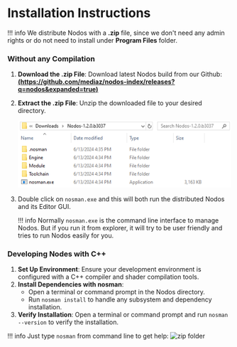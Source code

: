 # Installation Instructions

!!! info
    We distribute Nodos with a **.zip** file, since we don't need any admin rights or do not need to install under **Program Files** folder.

### Without any Compilation

1. **Download the .zip File**: Download latest Nodos build from our Github: **[(https://github.com/mediaz/nodos-index/releases?q=nodos&expanded=true)](https://github.com/mediaz/nodos-index/releases?q=nodos&expanded=true)**

3. **Extract the .zip File**: Unzip the downloaded file to your desired directory.
   
    ![zip folder](images/zip_contents.png)
     
4. Double click on `nosman.exe` and this will both run the distributed Nodos and its Editor GUI.

    !!! info
        Normally `nosman.exe` is the command line interface to manage Nodos. But if you run it from explorer, it will try to be user friendly and tries to run Nodos easily for you.

### Developing Nodes with C++

1. **Set Up Environment**: Ensure your development environment is configured with a C++ compiler and shader compilation tools.
2. **Install Dependencies with nosman**:
    - Open a terminal or command prompt in the Nodos directory.
    - Run `nosman install` to handle any subsystem and dependency installation.
3. **Verify Installation**: Open a terminal or command prompt and run `nosman --version` to verify the installation.

!!! info
    Just type `nosman` from command line to get help:
    ![zip folder](images/nosman_help.png)